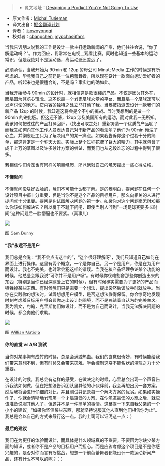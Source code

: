 > * 原文地址：[Designing a Product You’re Not Going To Use](https://medium.com/@michalbaryoseph/designing-a-product-youre-not-going-to-use-7c3d069e84e8#.706sfym6k)
* 原文作者：[Michal Turjeman](https://medium.com/@michalbaryoseph)
* 译文出自：[掘金翻译计划](https://github.com/xitu/gold-miner)
* 译者：[jiaowoyongqi](https://github.com/jiaowoyongqi)
* 校对者：[cbangchen](https://github.com/cbangchen), [mypchas6fans](https://github.com/mypchas6fans)

当我告诉朋友说我的工作是设计一款主打运动新闻的产品，他们往往会说，“你了解运动吗？”。作为回应，我常常在电视上观看比赛，同时也知道一些基本的运动常识，但是我绝对不是运动迷，离运动迷还差远了。

必须承认，当我开始为 90min 和 12up 的母公司 MinuteMedia 工作的时候是有所考虑的。毕竟我自己之前还是一位芭蕾舞者，所以现在设计一款面向运动爱好者的产品，听起来也是很适合的，不是吗？事实也的确如此。

当我开始参与 90min 的设计时，就相信这是款很棒的产品。不仅是因为其外在，而是因为其核心理念。这不仅是一个发表足球文章的平台，而且是一个足球迷可以发声讨论的地方。它内容的独特之处立马打动了我。当我被指派去设计一款我们的新产品 12up 的时候，我知道这将会是个不小的挑战。当时我想到的是做一个 90min 的进化版。但这还不够，12up 涉及美国所有的运动，而对此我一无所知。我该如何把过往的产品打碎回炉，（找出可取之处）重新铸造一个优质的产品呢？而我又如何向其他工作人员表达自己对于新产品的看法呢？他们为 90min 倾注了心血，并彻夜赶工只为了解决用户的某一痛点。如果我告诉你这个过程十分的简单，那这肯定是一个弥天大谎。实际上整个过程花费了巨大的精力，其中就包含了成千上万的草图以及许多设计方案的尝试，而我们也从这段难忘的过程中得到了很多。

我相信你们肯定也有同样的项目经历，所以我就自己的经历提出一些心得总结。

#### 不懂就问

不懂就问没啥好丢脸的，我们不可能什么都了解。是的我明白，提问题在任何一个设计项目中都十分重要，但是当你不是这个产品的目标用户，那么向相关的人进行提问就十分重要。提问是你试图解决问题的第一步。如果你对这个问题毫无所知那么你该如何解决它？所以勇于不耻下问吧，即使当别人听到“一场足球赛要多长时间”这种问题后一脸懵逼也不要紧。（真事儿）

![](https://cdn-images-1.medium.com/max/1600/1*EmWQVu_aNLk3qPpCPJJ0YA.jpeg)

图 [Sam Bunny](https://dribbble.com/sambunny)

#### “我”永远不是用户

我们总是会说：“我不会点击这个的”，“这个很好理解呀”，我们只知道**自己**如何在界面上进行操作。这里有两个概念，一个是你自己，另一个是用户，你是在为用户而设计。我也不完美，也时常会犯这样的错误。当我在和产品经理争论某个功能的时候，他总是会跟我说“可你并不是用户呀”。有时候你很难割舍那些你创造出来的东西（特别是当你已经深深爱上它的时候），但有时候确实需要为了更好的产品而牺牲掉某些东西。有时候我们只是需要一个想法，提出来然后该放手时就放手。当你在实践你的想法时，试着想想用户模型，是否这想法值得保留。你会惊奇地发现时刻考虑着目标用户将会帮你走出设计的困境，而不是纠结着自认为的完美主义。我为凯文，约翰，克里斯他们做设计，而不是为自己而设计，当我无法解决问题的时候，都会向他们求助。

![](https://cdn-images-1.medium.com/max/1600/1*-UcyNbvC7CnUXX29iHmyaw.jpeg)

图 [Willian Matiola](https://dribbble.com/willianmatiola)

#### 你的直觉 vs A/B 测试

当你对某事胸有成竹的时候，总是会满腔热血。我们的直觉很奇妙，有时候能给我们带来意想不到，但有时候又会带来灾难。学会控制这股不能名状的洪荒之力十分重要。

在设计的时候，我总会有这样的感受，在做决定的时候，心里总会出现一个声音告诉我该如何做，但在把想法告诉团队里其他的小伙伴前，我会再想出另一套方案。然后我将会进行仔细的对比，并且测试并记录每一个解决方案的优劣。如果如实操作了，你就会清晰地发现哪一个才是更佳的方案。在你知道最佳的方案之后，就应该准备说服其他人了，但这并不是一件简单的事情。这里提一下来自我父亲的一个小小的建议，“如果你坚信某些东西，那就坚持说服其他人直到他们相信你为止”。我总是会以自己的方式来履行这一点。我的上司可以证明这一点：）

#### 最后的建议

我们在为更好的体验而设计，而具体是什么领域真的不重要。不要因为你缺少某方面的知识，或者你不是产品的目标用户而担心。而是应该考虑这个项目是不是你感兴趣的，是否对你而言有所挑战，想想一个前芭蕾舞者都能设计一款运动新闻产品，还有什么不可以的呢？：）
